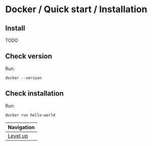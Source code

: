 # Docker / Quick start / Installation #

## Install ##

TODO

## Check version ##

Run:

    docker --version

## Check installation ##

Run:

    docker run hello-world

| Navigation               |
| ------------------------ |
| [Level up](../README.md) |
